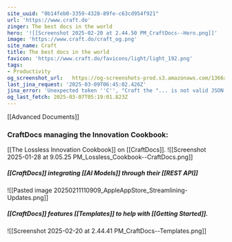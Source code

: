 ```yaml
---
site_uuid: "0b14feb0-3359-4328-89fe-c63cd954f921"
url: 'https://www.craft.do'
zinger: The best docs in the world
hero: '![[Screenshot 2025-02-20 at 2.44.50 PM_CraftDocs--Hero.png]]'
image: 'https://www.craft.do/craft_og.png'
site_name: Craft
title: The best docs in the world
favicon: 'https://www.craft.do/favicons/light/light_192.png'
tags:
- Productivity
og_screenshot_url:   https://og-screenshots-prod.s3.amazonaws.com/1366x768/80/false/556bf6b3049fb4f3673395b171fb9224e36bc14e8491f17d4a9aac8ab7bc46c7.jpeg
last_jina_request: '2025-03-09T06:45:02.426Z'
jina_error: 'Unexpected token ''C'', "Craft the "... is not valid JSON'
og_last_fetch: 2025-03-07T05:19:01.823Z
---
```

[[Advanced Documents]]
### CraftDocs managing the Innovation Cookbook:
[[The Lossless Innovation Cookbook]] on [[CraftDocs]].
![[Screenshot 2025-01-28 at 9.05.25 PM_Lossless_Cookbook--CraftDocs.png]]
##### [[CraftDocs]] integrating [[AI Models]] through their [[REST API]]
![[Pasted image 20250211110909_AppleAppStore_Streamlining-Updates.png]]

##### [[CraftDocs]] features [[Templates]] to help with [[Getting Started]].
![[Screenshot 2025-02-20 at 2.44.41 PM_CraftDocs--Templates.png]]
